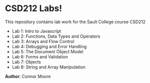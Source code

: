 # CSD212 Labs!

This repository contains lab work for the Sault College course CSD212 

  - Lab 1: Intro to Javascript 
  - Lab 2: Functions, Data Types and Operators 
  - Lab 3: Arrays and Flow Control 
  - Lab 4: Debugging and Error Handling 
  - Lab 5: The Document Object Model 
  - Lab 6: Forms and Validation 
  - Lab 7: Objects 
  - Lab 8: String and Array Manipulation 

**Author**: Connor Moore